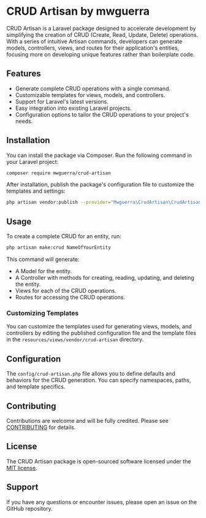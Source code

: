 # CRUD Artisan by mwguerra

CRUD Artisan is a Laravel package designed to accelerate development by simplifying the creation of CRUD (Create, Read, Update, Delete) operations. With a series of intuitive Artisan commands, developers can generate models, controllers, views, and routes for their application's entities, focusing more on developing unique features rather than boilerplate code.

## Features

- Generate complete CRUD operations with a single command.
- Customizable templates for views, models, and controllers.
- Support for Laravel's latest versions.
- Easy integration into existing Laravel projects.
- Configuration options to tailor the CRUD operations to your project's needs.

## Installation

You can install the package via Composer. Run the following command in your Laravel project:

```bash
composer require mwguerra/crud-artisan
```

After installation, publish the package's configuration file to customize the templates and settings:

```bash
php artisan vendor:publish --provider="Mwguerra\CrudArtisan\CrudArtisanServiceProvider"
```

## Usage

To create a complete CRUD for an entity, run:

```bash
php artisan make:crud NameOfYourEntity
```

This command will generate:
- A Model for the entity.
- A Controller with methods for creating, reading, updating, and deleting the entity.
- Views for each of the CRUD operations.
- Routes for accessing the CRUD operations.

### Customizing Templates

You can customize the templates used for generating views, models, and controllers by editing the published configuration file and the template files in the `resources/views/vendor/crud-artisan` directory.

## Configuration

The `config/crud-artisan.php` file allows you to define defaults and behaviors for the CRUD generation. You can specify namespaces, paths, and template specifics.

## Contributing

Contributions are welcome and will be fully credited. Please see [CONTRIBUTING](CONTRIBUTING.md) for details.

## License

The CRUD Artisan package is open-sourced software licensed under the [MIT license](LICENSE.md).

## Support

If you have any questions or encounter issues, please open an issue on the GitHub repository.
